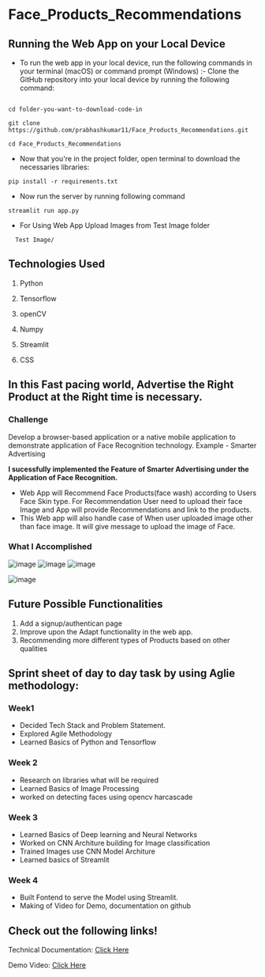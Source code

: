 # Face_Products_Recommendations

## Running the Web App on your Local Device

- To run the web app in your local device, run the following commands in your terminal (macOS) or command prompt (Windows) :-
Clone the GitHub repository into your local device by running the following command:
```

cd folder-you-want-to-download-code-in

git clone https://github.com/prabhashkumar11/Face_Products_Recommendations.git

cd Face_Products_Recommendations

```
- Now that you're in the project folder, open terminal to download the necessaries libraries:
```
pip install -r requirements.txt

```
- Now run the server by running following command
```
streamlit run app.py

```
- For Using Web App Upload Images from Test Image folder
```
  Test Image/
```
## Technologies Used

1. Python

2. Tensorflow

3. openCV

4. Numpy

5. Streamlit

6. CSS

## In this Fast pacing world, Advertise the Right Product at the Right time is necessary.

### Challenge
Develop a browser-based application or a native mobile application to demonstrate application of Face Recognition technology.
Example - Smarter Advertising

**I sucessfully implemented the Feature of Smarter Advertising under the Application of Face Recognition.**
- Web App will Recommend Face Products(face wash) according to Users Face Skin type. For Recommendation User need to upload their face Image and App will provide Recommendations and link to the products.
- This Web app will also handle case of When user uploaded image other than face image. It will give message to upload the image of Face.

### What I Accomplished

![image](https://user-images.githubusercontent.com/76423490/170849462-47c18218-5164-442a-bbb7-5eebe4f29a86.png)
![image](https://user-images.githubusercontent.com/76423490/170849917-5a619b58-25e8-4119-b03b-1591a85da47b.png)
![image](https://user-images.githubusercontent.com/76423490/170860493-90c9ff3b-c044-4ef5-95b2-953a98911c1e.png)

![image](https://user-images.githubusercontent.com/76423490/170851450-3a07770c-e364-449f-8d45-0f38b85e9193.png)


## Future Possible Functionalities

1. Add a signup/authentican page
2. Improve upon the Adapt functionality in the web app.
3. Recommending more different types of Products based on other qualities

## Sprint sheet of day to day task by using Aglie methodology:

### Week1
- Decided Tech Stack and Problem Statement.
- Explored Agile Methodology
- Learned Basics of Python and Tensorflow 
### Week 2
- Research on libraries what will be required
- Learned Basics of Image Processing
- worked on detecting faces using opencv harcascade
### Week 3
- Learned Basics of Deep learning and Neural Networks
- Worked on CNN Architure building for Image classification
- Trained Images use CNN Model Architure
- Learned basics of Streamlit

### Week 4
- Built Fontend to serve the Model using Streamlit.
- Making of Video for Demo, documentation on github

## Check out the following links!

Technical Documentation: [Click Here](https://drive.google.com/drive/folders/1hwgqKNfJrMhFsjgGf3UlZB-9i5RrWcDT?usp=sharing)


Demo Video: [Click Here](https://www.youtube.com/watch?v=oMyjZ7DLobA)

